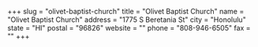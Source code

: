 +++
slug = "olivet-baptist-church"
title = "Olivet Baptist Church"
name = "Olivet Baptist Church"
address = "1775 S Beretania St"
city = "Honolulu"
state = "HI"
postal = "96826"
website = ""
phone = "808-946-6505"
fax = ""
+++
